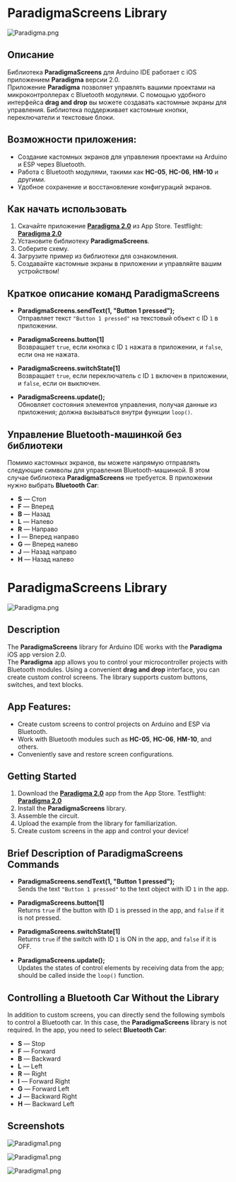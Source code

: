 # ParadigmaScreens Library

![Paradigma.png](https://downloader.disk.yandex.ru/preview/c3c74c479f51299a96d1bb4c7aa4ea56d15d8fa7d66c687a4ca8a78cce904376/66f2e8d4/_go3wrCMbx02LpdrL3YywtrxYBlDDCYeFQLRFGlLY9EPd-RBLJGpo9Vt0y3RvrQaQvLJ3nPG7pPyF7vVIt_-bQ%3D%3D?uid=0&filename=68747470733a2f2f73322e726164696b616c2e636c6f75642f323032342f30392f32342f5549415050362e706e67.png&disposition=inline&hash=&limit=0&content_type=image%2Fpng&owner_uid=0&tknv=v2&size=2048x2048)

## Описание

Библиотека **ParadigmaScreens** для Arduino IDE работает с iOS приложением **Paradigma** версии 2.0.  
Приложение **Paradigma** позволяет управлять вашими проектами на микроконтроллерах с Bluetooth модулями. С помощью удобного интерфейса **drag and drop** вы можете создавать кастомные экраны для управления. Библиотека поддерживает кастомные кнопки, переключатели и текстовые блоки.

## Возможности приложения:

- Создание кастомных экранов для управления проектами на Arduino и ESP через Bluetooth.
- Работа с Bluetooth модулями, такими как **HC-05**, **HC-06**, **HM-10** и другими.
- Удобное сохранение и восстановление конфигураций экранов.

## Как начать использовать

1. Скачайте приложение [**Paradigma 2.0**](https://apps.apple.com/ru/app/paradigma/id6503053235) из App Store. Testflight: [**Paradigma 2.0**](https://testflight.apple.com/join/8PUsOzmo)
2. Установите библиотеку **ParadigmaScreens**.
3. Соберите схему.
4. Загрузите пример из библиотеки для ознакомления.
5. Создавайте кастомные экраны в приложении и управляйте вашим устройством!

## Краткое описание команд ParadigmaScreens

- **ParadigmaScreens.sendText(1, "Button 1 pressed");**  
  Отправляет текст `"Button 1 pressed"` на текстовый объект с ID `1` в приложении.

- **ParadigmaScreens.button[1]**  
  Возвращает `true`, если кнопка с ID `1` нажата в приложении, и `false`, если она не нажата.

- **ParadigmaScreens.switchState[1]**  
  Возвращает `true`, если переключатель с ID `1` включен в приложении, и `false`, если он выключен.

- **ParadigmaScreens.update();**  
  Обновляет состояния элементов управления, получая данные из приложения; должна вызываться внутри функции `loop()`.

## Управление Bluetooth-машинкой без библиотеки

Помимо кастомных экранов, вы можете напрямую отправлять следующие символы для управления Bluetooth-машинкой. В этом случае библиотека **ParadigmaScreens** не требуется. В приложении нужно выбрать **Bluetooth Car**:

- **S** — Стоп
- **F** — Вперед
- **B** — Назад
- **L** — Налево
- **R** — Направо
- **I** — Вперед направо
- **G** — Вперед налево
- **J** — Назад направо
- **H** — Назад налево

# ParadigmaScreens Library

![Paradigma.png](https://downloader.disk.yandex.ru/preview/c3c74c479f51299a96d1bb4c7aa4ea56d15d8fa7d66c687a4ca8a78cce904376/66f2e8d4/_go3wrCMbx02LpdrL3YywtrxYBlDDCYeFQLRFGlLY9EPd-RBLJGpo9Vt0y3RvrQaQvLJ3nPG7pPyF7vVIt_-bQ%3D%3D?uid=0&filename=68747470733a2f2f73322e726164696b616c2e636c6f75642f323032342f30392f32342f5549415050362e706e67.png&disposition=inline&hash=&limit=0&content_type=image%2Fpng&owner_uid=0&tknv=v2&size=2048x2048)

## Description

The **ParadigmaScreens** library for Arduino IDE works with the **Paradigma** iOS app version 2.0.  
The **Paradigma** app allows you to control your microcontroller projects with Bluetooth modules. Using a convenient **drag and drop** interface, you can create custom control screens. The library supports custom buttons, switches, and text blocks.

## App Features:

- Create custom screens to control projects on Arduino and ESP via Bluetooth.
- Work with Bluetooth modules such as **HC-05**, **HC-06**, **HM-10**, and others.
- Conveniently save and restore screen configurations.

## Getting Started

1. Download the [**Paradigma 2.0**](https://apps.apple.com/ru/app/paradigma/id6503053235) app from the App Store.  Testflight: [**Paradigma 2.0**](https://testflight.apple.com/join/8PUsOzmo)
2. Install the **ParadigmaScreens** library.
3. Assemble the circuit.
4. Upload the example from the library for familiarization.
5. Create custom screens in the app and control your device!

## Brief Description of ParadigmaScreens Commands

- **ParadigmaScreens.sendText(1, "Button 1 pressed");**  
  Sends the text `"Button 1 pressed"` to the text object with ID `1` in the app.

- **ParadigmaScreens.button[1]**  
  Returns `true` if the button with ID `1` is pressed in the app, and `false` if it is not pressed.

- **ParadigmaScreens.switchState[1]**  
  Returns `true` if the switch with ID `1` is ON in the app, and `false` if it is OFF.

- **ParadigmaScreens.update();**  
  Updates the states of control elements by receiving data from the app; should be called inside the `loop()` function.

## Controlling a Bluetooth Car Without the Library

In addition to custom screens, you can directly send the following symbols to control a Bluetooth car. In this case, the **ParadigmaScreens** library is not required. In the app, you need to select **Bluetooth Car**:

- **S** — Stop
- **F** — Forward
- **B** — Backward
- **L** — Left
- **R** — Right
- **I** — Forward Right
- **G** — Forward Left
- **J** — Backward Right
- **H** — Backward Left

## Screenshots

![Paradigma1.png](https://downloader.disk.yandex.ru/preview/83623cddeb63e28e2f7c3443b46afc42075b1c9fe1a8f6862fe0db342c236a55/66f2ee92/M94alHeDO-RIK_Vl-VauzXUZv7YGmbgtrJ3DkvVjQ7DHQz65l9IuN3Vt8ylcSVyEawfjruA3aIvnsU4YidWjwA%3D%3D?uid=0&filename=Снимок%20экрана%202024-09-24%20в%2015.47.41.png&disposition=inline&hash=&limit=0&content_type=image%2Fpng&owner_uid=0&tknv=v2&size=2048x2048)

![Paradigma1.png](https://downloader.disk.yandex.ru/preview/ae43718c5aa1a97fc2fa49c4507d2489862d8cc8b706b97e0f73d466f4f56e52/66f2eec4/GA2RgXuAwQBzmCWxVekRS2SVWlnbh2inKMahB6mUTbwkTTWUmaDouHgaz6ehpKJnEZB6MHZBHNkDKc9BvwUcDA%3D%3D?uid=0&filename=Снимок%20экрана%202024-09-24%20в%2015.49.03.png&disposition=inline&hash=&limit=0&content_type=image%2Fpng&owner_uid=0&tknv=v2&size=2048x2048)

![Paradigma1.png](https://downloader.disk.yandex.ru/preview/d93e76c5c8d3e2db9b1765aad4e39001695f87a4427ee61d430af5b8baaecab2/66f2f731/KI10QvSQd06_RPeNDSKsVGPtYpbZc6tLRgPSeUK0QptlTE5U7g3ZmYtVM85jygAO78K1USxG0BTJSh7RdyifaQ%3D%3D?uid=0&filename=Снимок%20экрана%202024-09-24%20в%2015.57.34.png&disposition=inline&hash=&limit=0&content_type=image%2Fpng&owner_uid=0&tknv=v2&size=2048x2048)

